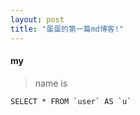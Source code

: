 ```yaml
---
layout: post
title: "蛋蛋的第一篇md博客!"
---
```


#### my 
> name is

```mysql
SELECT * FROM `user` AS `u`
```